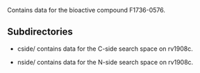 Contains data for the bioactive compound F1736-0576.

## Subdirectories

- cside/ contains data for the C-side search space on rv1908c.

- nside/ contains data for the N-side search space on rv1908c.

